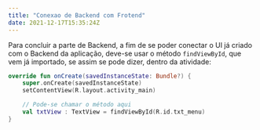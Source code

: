 ```yaml
---
title: "Conexao de Backend com Frotend"
date: 2021-12-17T15:35:24Z
---
```


Para concluir a parte de Backend, a fim de se poder conectar o UI já criado com o Backend da aplicação, deve-se usar o método `findViewById`, que vem já importado, se assim se pode dizer, dentro da atividade:
```kotlin
override fun onCreate(savedInstanceState: Bundle?) {
    super.onCreate(savedInstanceState)
    setContentView(R.layout.activity_main)

    // Pode-se chamar o método aqui
    val txtView : TextView = findViewById(R.id.txt_menu)
}
```